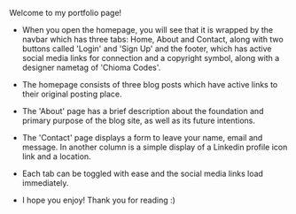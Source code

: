 Welcome to my portfolio page!

- When you open the homepage, you will see that it is wrapped by the navbar which has three tabs: Home, About and Contact, along with two buttons called 'Login' and 'Sign Up' and the footer, which has active social media links for connection and a copyright symbol, along with a designer nametag of 'Chioma Codes'.
- The homepage consists of three blog posts which have active links to their original posting place.
- The 'About' page has a brief description about the foundation and primary purpose of the blog site, as well as its future intentions. 
- The 'Contact' page displays a form to leave your name, email and message. In another column is a simple display of a Linkedin profile icon link and a location.
- Each tab can be toggled with ease and the social media links load immediately.

- I hope you enjoy! Thank you for reading :)
